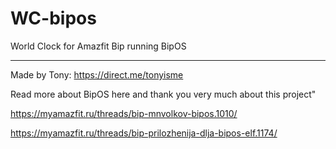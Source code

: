# WC-bipos

World Clock for Amazfit Bip running BipOS

---

Made by Tony: https://direct.me/tonyisme

Read more about BipOS here and thank you very much about this project"

https://myamazfit.ru/threads/bip-mnvolkov-bipos.1010/

https://myamazfit.ru/threads/bip-prilozhenija-dlja-bipos-elf.1174/
